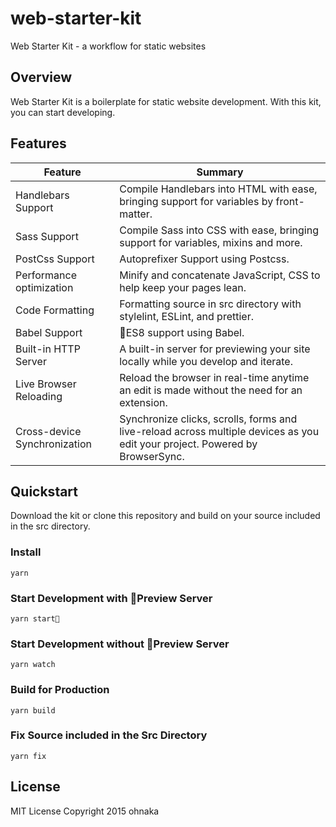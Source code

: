 # web-starter-kit
Web Starter Kit - a workflow for static websites

## Overview
Web Starter Kit is a boilerplate for static website development.
With this kit, you can start developing.

## Features

| Feature                      | Summary                                                                                                                      |
|------------------------------|------------------------------------------------------------------------------------------------------------------------------|
| Handlebars Support           | Compile Handlebars into HTML with ease, bringing support for variables by front-matter.                                      |
| Sass Support                 | Compile Sass into CSS with ease, bringing support for variables, mixins and more.                                            |
| PostCss Support              | Autoprefixer Support using Postcss.                                                                                          |
| Performance optimization     | Minify and concatenate JavaScript, CSS to help keep your pages lean.                                                         |
| Code Formatting              | Formatting source in src directory with stylelint, ESLint, and prettier.                                                     |
| Babel Support                | ES8 support using Babel.                                                                                                     |
| Built-in HTTP Server         | A built-in server for previewing your site locally while you develop and iterate.                                            |
| Live Browser Reloading       | Reload the browser in real-time anytime an edit is made without the need for an extension.                                   |
| Cross-device Synchronization | Synchronize clicks, scrolls, forms and live-reload across multiple devices as you edit your project. Powered by BrowserSync. |


## Quickstart
Download the kit or clone this repository and build on your source included in the src directory.

### Install
```
yarn
```

### Start Development with Preview Server
```
yarn start
```

### Start Development without Preview Server
```
yarn watch
```

### Build for Production
```
yarn build
```

### Fix Source included in the Src Directory
```
yarn fix
```

## License
MIT License
Copyright 2015 ohnaka
